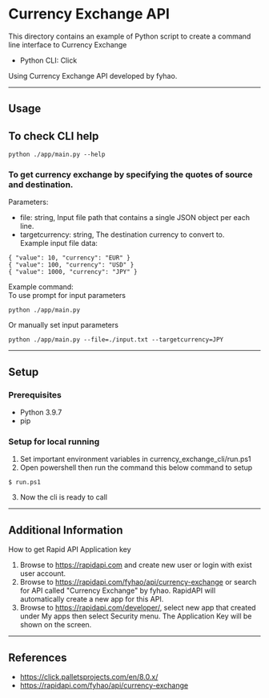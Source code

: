 # Currency Exchange API
This directory contains an example of Python script to create a command line interface to Currency Exchange<br />
- Python CLI: Click <br />

Using Currency Exchange API developed by fyhao.

<hr />

## Usage
## To check CLI help
```
python ./app/main.py --help
```

### To get currency exchange by specifying the quotes of source and destination.
Parameters:<br />
- file: string, Input file path that contains a single JSON object per each line.<br />
- targetcurrency: string, The destination currency to convert to.<br />
Example input file data:
```
{ "value": 10, "currency": "EUR" }
{ "value": 100, "currency": "USD" }
{ "value": 1000, "currency": "JPY" }
```

Example command:<br />
To use prompt for input parameters
```
python ./app/main.py
```
Or manually set input parameters
```
python ./app/main.py --file=./input.txt --targetcurrency=JPY
```

<hr />

## Setup
### Prerequisites
- Python 3.9.7
- pip

### Setup for local running 
1. Set important environment variables in currency_exchange_cli/run.ps1
2. Open powershell then run the command this below command to setup
```
$ run.ps1
```
3. Now the cli is ready to call

<hr />

## Additional Information 
How to get Rapid API Application key 
1. Browse to https://rapidapi.com and create new user or login with exist user account. 
2. Browse to https://rapidapi.com/fyhao/api/currency-exchange or search for API called "Currency Exchange" by fyhao. RapidAPI will automatically create a new app for this API. 
3. Browse to https://rapidapi.com/developer/, select new app that created under My apps then select Security menu. The Application Key will be shown on the screen.

<hr />

## References
- https://click.palletsprojects.com/en/8.0.x/
- https://rapidapi.com/fyhao/api/currency-exchange